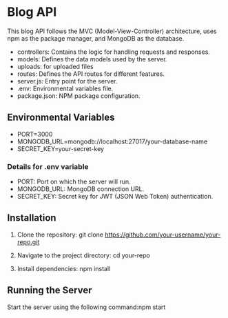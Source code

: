 # Blog API

This blog API follows the MVC (Model-View-Controller) architecture, uses npm as the package manager, and MongoDB as the database.

- controllers: Contains the logic for handling requests and responses.
- models: Defines the data models used by the server.
- uploads: for uploaded files
- routes: Defines the API routes for different features.
- server.js: Entry point for the server.
- .env: Environmental variables file.
- package.json: NPM package configuration.

## Environmental Variables

- PORT=3000
- MONGODB_URL=mongodb://localhost:27017/your-database-name
- SECRET_KEY=your-secret-key

### Details for .env variable

- PORT: Port on which the server will run.
- MONGODB_URL: MongoDB connection URL.
- SECRET_KEY: Secret key for JWT (JSON Web Token) authentication.

## Installation

1. Clone the repository:
   git clone https://github.com/your-username/your-repo.git

2. Navigate to the project directory:
   cd your-repo

3. Install dependencies:
   npm install

## Running the Server

Start the server using the following command:npm start
